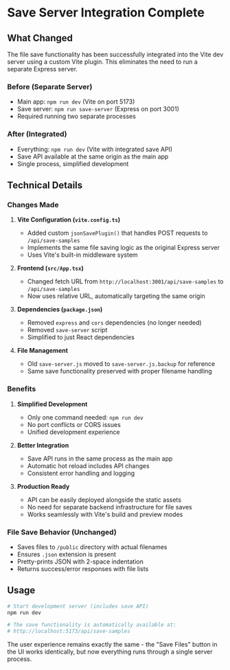 # Save Server Integration Complete

## What Changed

The file save functionality has been successfully integrated into the Vite dev server using a custom Vite plugin. This eliminates the need to run a separate Express server.

### Before (Separate Server)
- Main app: `npm run dev` (Vite on port 5173)
- Save server: `npm run save-server` (Express on port 3001)
- Required running two separate processes

### After (Integrated)
- Everything: `npm run dev` (Vite with integrated save API)
- Save API available at the same origin as the main app
- Single process, simplified development

## Technical Details

### Changes Made

1. **Vite Configuration (`vite.config.ts`)**
   - Added custom `jsonSavePlugin()` that handles POST requests to `/api/save-samples`
   - Implements the same file saving logic as the original Express server
   - Uses Vite's built-in middleware system

2. **Frontend (`src/App.tsx`)**
   - Changed fetch URL from `http://localhost:3001/api/save-samples` to `/api/save-samples`
   - Now uses relative URL, automatically targeting the same origin

3. **Dependencies (`package.json`)**
   - Removed `express` and `cors` dependencies (no longer needed)
   - Removed `save-server` script
   - Simplified to just React dependencies

4. **File Management**
   - Old `save-server.js` moved to `save-server.js.backup` for reference
   - Same save functionality preserved with proper filename handling

### Benefits

1. **Simplified Development**
   - Only one command needed: `npm run dev`
   - No port conflicts or CORS issues
   - Unified development experience

2. **Better Integration**
   - Save API runs in the same process as the main app
   - Automatic hot reload includes API changes
   - Consistent error handling and logging

3. **Production Ready**
   - API can be easily deployed alongside the static assets
   - No need for separate backend infrastructure for file saves
   - Works seamlessly with Vite's build and preview modes

### File Save Behavior (Unchanged)

- Saves files to `/public` directory with actual filenames
- Ensures `.json` extension is present
- Pretty-prints JSON with 2-space indentation
- Returns success/error responses with file lists

## Usage

```bash
# Start development server (includes save API)
npm run dev

# The save functionality is automatically available at:
# http://localhost:5173/api/save-samples
```

The user experience remains exactly the same - the "Save Files" button in the UI works identically, but now everything runs through a single server process.
